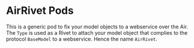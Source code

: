 # AirRivet Pods

This is a generic pod to fix your model objects to a webservice over the Air. The `Type` is used as a Rivet to attach your model object that complies to the protocol `BaseModel` to a webservice. Hence the name `AirRivet`.
